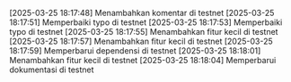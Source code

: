 [2025-03-25 18:17:48] Menambahkan komentar di testnet
[2025-03-25 18:17:51] Memperbaiki typo di testnet
[2025-03-25 18:17:53] Memperbaiki typo di testnet
[2025-03-25 18:17:55] Menambahkan fitur kecil di testnet
[2025-03-25 18:17:57] Menambahkan fitur kecil di testnet
[2025-03-25 18:17:59] Memperbarui dependensi di testnet
[2025-03-25 18:18:01] Menambahkan fitur kecil di testnet
[2025-03-25 18:18:04] Memperbarui dokumentasi di testnet
